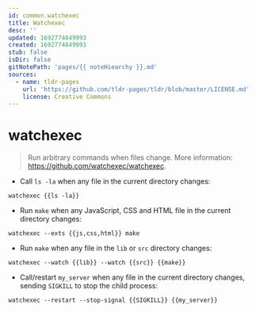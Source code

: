 ```yaml
---
id: common.watchexec
title: Watchexec
desc: ''
updated: 1692774849993
created: 1692774849993
stub: false
isDir: false
gitNotePath: 'pages/{{ noteHiearchy }}.md'
sources:
  - name: tldr-pages
    url: 'https://github.com/tldr-pages/tldr/blob/master/LICENSE.md'
    license: Creative Commons
---
```

# watchexec

> Run arbitrary commands when files change.
> More information: <https://github.com/watchexec/watchexec>.

- Call `ls -la` when any file in the current directory changes:

`watchexec {{ls -la}}`

- Run `make` when any JavaScript, CSS and HTML file in the current directory changes:

`watchexec --exts {{js,css,html}} make`

- Run `make` when any file in the `lib` or `src` directory changes:

`watchexec --watch {{lib}} --watch {{src}} {{make}}`

- Call/restart `my_server` when any file in the current directory changes, sending `SIGKILL` to stop the child process:

`watchexec --restart --stop-signal {{SIGKILL}} {{my_server}}`

